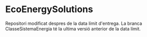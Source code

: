 # EcoEnergySolutions

Repositori modificat despres de la data límit d'entrega. La branca ClasseSistemaEnergia té la ultima versió anterior de la data límit.
